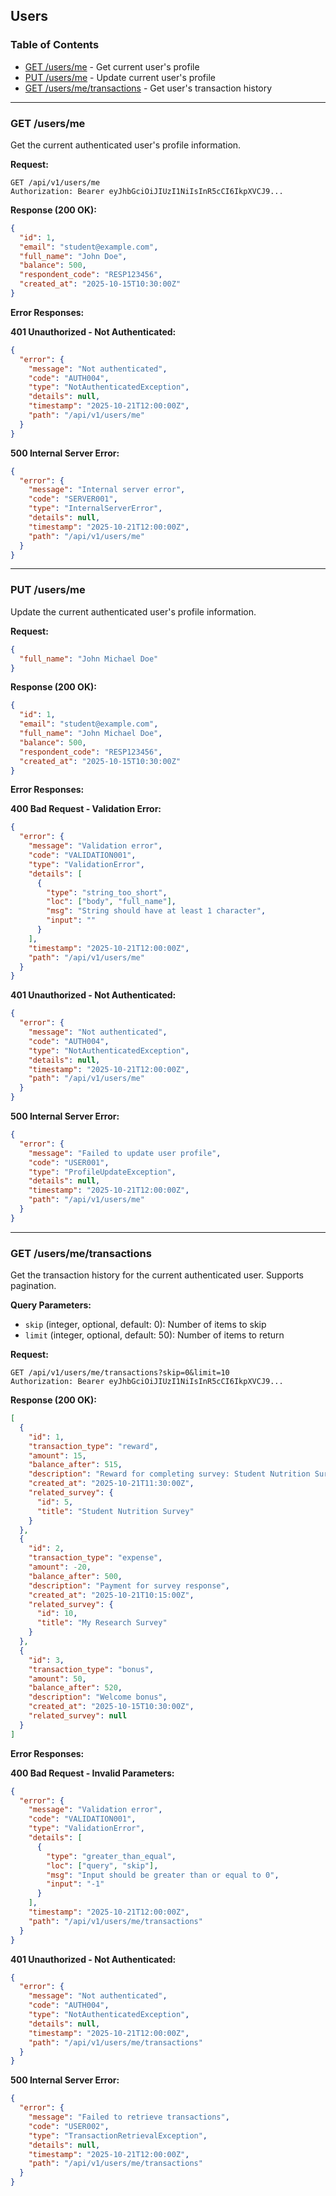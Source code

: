 ## Users

### Table of Contents

- [GET /users/me](#get-usersme) - Get current user's profile
- [PUT /users/me](#put-usersme) - Update current user's profile
- [GET /users/me/transactions](#get-usersmetransactions) - Get user's transaction history

---

### GET /users/me

Get the current authenticated user's profile information.

**Request:**

```
GET /api/v1/users/me
Authorization: Bearer eyJhbGciOiJIUzI1NiIsInR5cCI6IkpXVCJ9...
```

**Response (200 OK):**

```json
{
  "id": 1,
  "email": "student@example.com",
  "full_name": "John Doe",
  "balance": 500,
  "respondent_code": "RESP123456",
  "created_at": "2025-10-15T10:30:00Z"
}
```

**Error Responses:**

**401 Unauthorized - Not Authenticated:**

```json
{
  "error": {
    "message": "Not authenticated",
    "code": "AUTH004",
    "type": "NotAuthenticatedException",
    "details": null,
    "timestamp": "2025-10-21T12:00:00Z",
    "path": "/api/v1/users/me"
  }
}
```

**500 Internal Server Error:**

```json
{
  "error": {
    "message": "Internal server error",
    "code": "SERVER001",
    "type": "InternalServerError",
    "details": null,
    "timestamp": "2025-10-21T12:00:00Z",
    "path": "/api/v1/users/me"
  }
}
```

---

### PUT /users/me

Update the current authenticated user's profile information.

**Request:**

```json
{
  "full_name": "John Michael Doe"
}
```

**Response (200 OK):**

```json
{
  "id": 1,
  "email": "student@example.com",
  "full_name": "John Michael Doe",
  "balance": 500,
  "respondent_code": "RESP123456",
  "created_at": "2025-10-15T10:30:00Z"
}
```

**Error Responses:**

**400 Bad Request - Validation Error:**

```json
{
  "error": {
    "message": "Validation error",
    "code": "VALIDATION001",
    "type": "ValidationError",
    "details": [
      {
        "type": "string_too_short",
        "loc": ["body", "full_name"],
        "msg": "String should have at least 1 character",
        "input": ""
      }
    ],
    "timestamp": "2025-10-21T12:00:00Z",
    "path": "/api/v1/users/me"
  }
}
```

**401 Unauthorized - Not Authenticated:**

```json
{
  "error": {
    "message": "Not authenticated",
    "code": "AUTH004",
    "type": "NotAuthenticatedException",
    "details": null,
    "timestamp": "2025-10-21T12:00:00Z",
    "path": "/api/v1/users/me"
  }
}
```

**500 Internal Server Error:**

```json
{
  "error": {
    "message": "Failed to update user profile",
    "code": "USER001",
    "type": "ProfileUpdateException",
    "details": null,
    "timestamp": "2025-10-21T12:00:00Z",
    "path": "/api/v1/users/me"
  }
}
```

---

### GET /users/me/transactions

Get the transaction history for the current authenticated user. Supports pagination.

**Query Parameters:**

- `skip` (integer, optional, default: 0): Number of items to skip
- `limit` (integer, optional, default: 50): Number of items to return

**Request:**

```
GET /api/v1/users/me/transactions?skip=0&limit=10
Authorization: Bearer eyJhbGciOiJIUzI1NiIsInR5cCI6IkpXVCJ9...
```

**Response (200 OK):**

```json
[
  {
    "id": 1,
    "transaction_type": "reward",
    "amount": 15,
    "balance_after": 515,
    "description": "Reward for completing survey: Student Nutrition Survey",
    "created_at": "2025-10-21T11:30:00Z",
    "related_survey": {
      "id": 5,
      "title": "Student Nutrition Survey"
    }
  },
  {
    "id": 2,
    "transaction_type": "expense",
    "amount": -20,
    "balance_after": 500,
    "description": "Payment for survey response",
    "created_at": "2025-10-21T10:15:00Z",
    "related_survey": {
      "id": 10,
      "title": "My Research Survey"
    }
  },
  {
    "id": 3,
    "transaction_type": "bonus",
    "amount": 50,
    "balance_after": 520,
    "description": "Welcome bonus",
    "created_at": "2025-10-15T10:30:00Z",
    "related_survey": null
  }
]
```

**Error Responses:**

**400 Bad Request - Invalid Parameters:**

```json
{
  "error": {
    "message": "Validation error",
    "code": "VALIDATION001",
    "type": "ValidationError",
    "details": [
      {
        "type": "greater_than_equal",
        "loc": ["query", "skip"],
        "msg": "Input should be greater than or equal to 0",
        "input": "-1"
      }
    ],
    "timestamp": "2025-10-21T12:00:00Z",
    "path": "/api/v1/users/me/transactions"
  }
}
```

**401 Unauthorized - Not Authenticated:**

```json
{
  "error": {
    "message": "Not authenticated",
    "code": "AUTH004",
    "type": "NotAuthenticatedException",
    "details": null,
    "timestamp": "2025-10-21T12:00:00Z",
    "path": "/api/v1/users/me/transactions"
  }
}
```

**500 Internal Server Error:**

```json
{
  "error": {
    "message": "Failed to retrieve transactions",
    "code": "USER002",
    "type": "TransactionRetrievalException",
    "details": null,
    "timestamp": "2025-10-21T12:00:00Z",
    "path": "/api/v1/users/me/transactions"
  }
}
```